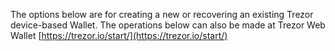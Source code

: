 The options below are for creating a new or recovering an existing Trezor device-based Wallet. The operations below can also be made at Trezor Web Wallet [https://trezor.io/start/](https://trezor.io/start/)
